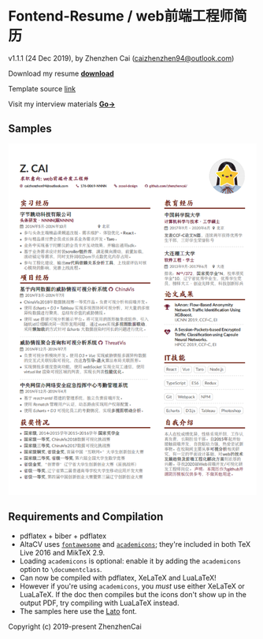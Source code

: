 # Fontend-Resume / web前端工程师简历

v1.1.1 (24 Dec 2019), by Zhenzhen Cai (caizhenzhen94@outlook.com)

Download my resume **[download](https://github.com/zhenzhencai/Resume-FontEnd/raw/master/fontend-resume-zhenzhencai.pdf)**

Template source [link](https://www.overleaf.com/latex/templates/recreating-business-insiders-cv-of-marissa-mayer/gtqfpbwncfvp)

Visit my interview materials **[Go->](https://github.com/zhenzhencai/FontEndInterview)**

## Samples

<img src="fontend-resume-zhenzhencai.png" alt="my resume" width="800px">

## Requirements and Compilation

* pdflatex + biber + pdflatex
* AltaCV uses [`fontawesome`](http://www.ctan.org/pkg/fontawesome) and [`academicons`](http://www.ctan.org/pkg/academicons); they're included in both TeX Live 2016 and MikTeX 2.9.
* Loading `academicons` is optional: enable it by adding the `academicons` option to `\documentclass`.
* Can now be compiled with pdflatex, XeLaTeX and LuaLaTeX!
* However if you're using `academicons`, you _must_ use either XeLaTeX or LuaLaTeX. If the doc then compiles but the icons don't show up in the output PDF, try compiling with LuaLaTeX instead.
* The samples here use the [Lato](http://www.latofonts.com/lato-free-fonts/) font.


Copyright (c) 2019-present ZhenzhenCai